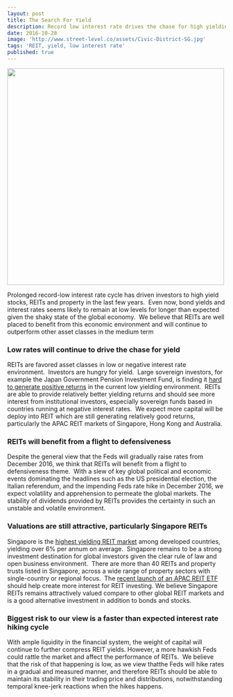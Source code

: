 ```yaml
---
layout: post
title: The Search For Yield
description: Record low interest rate drives the chase for high yielding investments 
date: 2016-10-28
image: 'http://www.street-level.co/assets/Civic-District-SG.jpg'
tags: 'REIT, yield, low interest rate'
published: true
---
```


<img src="http://www.street-level.co/assets/Civic-District-SG.jpg" width="500px"><br>

Prolonged record-low interest rate cycle has driven investors to high yield stocks, REITs and property in the last few years.  Even now, bond yields and interest rates seems likely to remain at low levels for longer than expected given the shaky state of the global economy.  We believe that REITs are well placed to benefit from this economic environment and will continue to outperform other asset classes in the medium term <!--more-->

### Low rates will continue to drive the chase for yield
REITs are favored asset classes in low or negative interest rate environment.  Investors are hungry for yield.  Large sovereign investors, for example the Japan Government Pension Investment Fund, is finding it [hard to generate positive returns](http://www.bloomberg.com/news/articles/2016-08-26/world-s-biggest-pension-fund-loses-52-billion-as-stocks-slump) in the current low yielding environment.  REITs are able to provide relatively better yielding returns and should see more interest from institutional investors, especially sovereign funds based in countries running at negative interest rates.  We expect more capital will be deploy into REIT which are still generating relatively good returns, particularly the APAC REIT markets of Singapore, Hong Kong and Australia.

### REITs will benefit from a flight to defensiveness
Despite the general view that the Feds will gradually raise rates from December 2016, we think that REITs will benefit from a flight to defensiveness theme.  With a slew of key global political and economic events dominating the headlines such as the US presidential election, the Italian referendum, and the impending Feds rate hike in December 2016, we expect volatility and apprehension to permeate the global markets. The stability of dividends provided by REITs provides the certainty in such an unstable and volatile environment.

### Valuations are still attractive, particularly Singapore REITs
Singapore is the [highest yielding REIT market](http://www.straitstimes.com/business/companies-markets/singapore-reits-offer-highest-dividend-yields-among-developed-markets) among developed countries, yielding over 6% per annum on average.  Singapore remains to be a strong investment destination for global investors given the clear rule of law and open business environment.  There are more than 40 REITs and property trusts listed in Singapore, across a wide range of property sectors with single-country or regional focus.  The [recent launch of an APAC REIT ETF](http://www.straitstimes.com/business/invest/new-reit-etf-attracts-strong-demand) should help create more interest for REIT investing.  We believe Singapore REITs remains attractively valued compare to other global REIT markets and is a good alternative investment in addition to bonds and stocks.  

### Biggest risk to our view is a faster than expected interest rate hiking cycle
With ample liquidity in the financial system, the weight of capital will continue to further compress REIT yields.  However, a more hawkish Feds could rattle the market and affect the performance of REITs.  We believe that the risk of that happening is low, as we view thatthe Feds will hike rates in a gradual and measured manner, and therefore REITs should be able to maintain its stability in their trading price and distributions, notwithstanding temporal knee-jerk reactions when the hikes happens.

